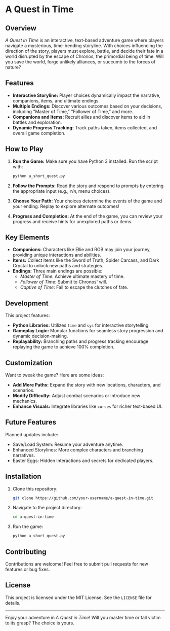 # A Quest in Time

## Overview
*A Quest in Time* is an interactive, text-based adventure game where players navigate a mysterious, time-bending storyline. With choices influencing the direction of the story, players must explore, battle, and decide their fate in a world disrupted by the escape of Chronos, the primordial being of time. Will you save the world, forge unlikely alliances, or succumb to the forces of nature?

## Features
- **Interactive Storyline:** Player choices dynamically impact the narrative, companions, items, and ultimate endings.
- **Multiple Endings:** Discover various outcomes based on your decisions, including "Master of Time," "Follower of Time," and more.
- **Companions and Items:** Recruit allies and discover items to aid in battles and exploration.
- **Dynamic Progress Tracking:** Track paths taken, items collected, and overall game completion.

## How to Play
1. **Run the Game:**
   Make sure you have Python 3 installed. Run the script with:
   ```bash
   python a_short_quest.py
   ```

2. **Follow the Prompts:**
   Read the story and respond to prompts by entering the appropriate input (e.g., `Y`/`N`, menu choices).

3. **Choose Your Path:**
   Your choices determine the events of the game and your ending. Replay to explore alternate outcomes!

4. **Progress and Completion:**
   At the end of the game, you can review your progress and receive hints for unexplored paths or items.

## Key Elements
- **Companions:** Characters like Ellie and ROB may join your journey, providing unique interactions and abilities.
- **Items:** Collect items like the Sword of Truth, Spider Carcass, and Dark Crystal to unlock new paths and strategies.
- **Endings:** Three main endings are possible:
  - *Master of Time*: Achieve ultimate mastery of time.
  - *Follower of Time*: Submit to Chronos' will.
  - *Captive of Time*: Fail to escape the clutches of fate.

## Development
This project features:
- **Python Libraries:** Utilizes `time` and `sys` for interactive storytelling.
- **Gameplay Logic:** Modular functions for seamless story progression and dynamic decision-making.
- **Replayability:** Branching paths and progress tracking encourage replaying the game to achieve 100% completion.

## Customization
Want to tweak the game? Here are some ideas:
- **Add More Paths:** Expand the story with new locations, characters, and scenarios.
- **Modify Difficulty:** Adjust combat scenarios or introduce new mechanics.
- **Enhance Visuals:** Integrate libraries like `curses` for richer text-based UI.

## Future Features
Planned updates include:
- Save/Load System: Resume your adventure anytime.
- Enhanced Storylines: More complex characters and branching narratives.
- Easter Eggs: Hidden interactions and secrets for dedicated players.

## Installation
1. Clone this repository:
   ```bash
   git clone https://github.com/your-username/a-quest-in-time.git
   ```

2. Navigate to the project directory:
   ```bash
   cd a-quest-in-time
   ```

3. Run the game:
   ```bash
   python a_short_quest.py
   ```

## Contributing
Contributions are welcome! Feel free to submit pull requests for new features or bug fixes.

## License
This project is licensed under the MIT License. See the `LICENSE` file for details.

---

Enjoy your adventure in *A Quest in Time*! Will you master time or fall victim to its grasp? The choice is yours.
